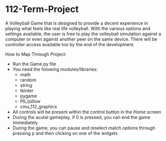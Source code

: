 # 112-Term-Project
A Volleyball Game that is designed to provide a decent experience in playing what feels like real life volleyball. With the various options and settings available, the user is free to play the volleyball simulation against a computer or even against another peer on the same device. There will be controller access available too by the end of the development.

How to Map Through Project:
 - Run the Game.py file
 - You need the folowing modules/libraries:
    - math
    - random
    - string
    - tkinter
    - pygame
    - PIL/pillow
    - cmu_112_graphics
- All controls will be present within the control button in the Home screen
- During the acutal gameplay, if 0 is pressed, you can end the game immediately
- During the game, you can pause and reselect match options through pressing p and then clicking on one of the widgets

